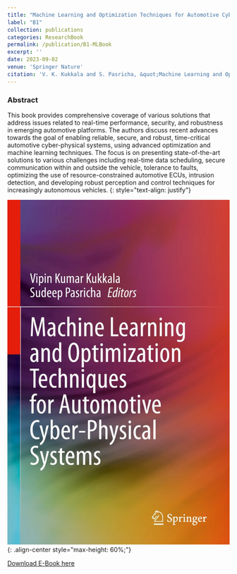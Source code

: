 ```yaml
---
title: "Machine Learning and Optimization Techniques for Automotive Cyber-Physical Systems"
label: "B1"
collection: publications
categories: ResearchBook
permalink: /publication/B1-MLBook
excerpt: ''
date: 2023-09-02
venue: 'Springer Nature'
citation: 'V. K. Kukkala and S. Pasricha, &quot;Machine Learning and Optimization Techniques for Automotive Cyber-Physical Systems,&quot; in <i>Springer Nature</i>, 2023.'
---
```


### Abstract
This book provides comprehensive coverage of various solutions that address issues related to real-time performance, security, and robustness in emerging automotive platforms. The authors discuss recent advances towards the goal of enabling reliable, secure, and robust, time-critical automotive cyber-physical systems, using advanced optimization and machine learning techniques. The focus is on presenting state-of-the-art solutions to various challenges including real-time data scheduling, secure communication within and outside the vehicle, tolerance to faults, optimizing the use of resource-constrained automotive ECUs, intrusion detection, and developing robust perception and control techniques for increasingly autonomous vehicles.
{: style="text-align: justify"}

![Machine Learning and Optimization Techniques for Automotive Cyber-Physical Systems Book Cover](/images/book-cover.jpg){: .align-center style="max-height: 60%;"}

[Download E-Book here](https://link.springer.com/book/10.1007/978-3-031-28016-0)

